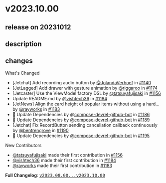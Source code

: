 # v2023.10.00

## release on 20231012

## description

## changes

What's Changed

* [Jetchat] Add recording audio button by <a class="user-mention notranslate" data-hovercard-type="user" data-hovercard-url="/users/JolandaVerhoef/hovercard" data-octo-click="hovercard-link-click" data-octo-dimensions="link_type:self" href="https://github.com/JolandaVerhoef">@JolandaVerhoef</a> in <a class="issue-link js-issue-link" data-error-text="Failed to load title" data-id="1738265709" data-permission-text="Title is private" data-url="https://github.com/android/compose-samples/issues/1140" data-hovercard-type="pull_request" data-hovercard-url="/android/compose-samples/pull/1140/hovercard" href="https://github.com/android/compose-samples/pull/1140">#1140</a>
* [JetLagged] Add drawer with gesture animation by <a class="user-mention notranslate" data-hovercard-type="user" data-hovercard-url="/users/riggaroo/hovercard" data-octo-click="hovercard-link-click" data-octo-dimensions="link_type:self" href="https://github.com/riggaroo">@riggaroo</a> in <a class="issue-link js-issue-link" data-error-text="Failed to load title" data-id="1871786536" data-permission-text="Title is private" data-url="https://github.com/android/compose-samples/issues/1174" data-hovercard-type="pull_request" data-hovercard-url="/android/compose-samples/pull/1174/hovercard" href="https://github.com/android/compose-samples/pull/1174">#1174</a>
* [Jetcaster] Use the ViewModel factory DSL by <a class="user-mention notranslate" data-hovercard-type="user" data-hovercard-url="/users/tatsuyafujisaki/hovercard" data-octo-click="hovercard-link-click" data-octo-dimensions="link_type:self" href="https://github.com/tatsuyafujisaki">@tatsuyafujisaki</a> in <a class="issue-link js-issue-link" data-error-text="Failed to load title" data-id="1800008053" data-permission-text="Title is private" data-url="https://github.com/android/compose-samples/issues/1156" data-hovercard-type="pull_request" data-hovercard-url="/android/compose-samples/pull/1156/hovercard" href="https://github.com/android/compose-samples/pull/1156">#1156</a>
* Update README.md by <a class="user-mention notranslate" data-hovercard-type="user" data-hovercard-url="/users/vishtech36/hovercard" data-octo-click="hovercard-link-click" data-octo-dimensions="link_type:self" href="https://github.com/vishtech36">@vishtech36</a> in <a class="issue-link js-issue-link" data-error-text="Failed to load title" data-id="1894911924" data-permission-text="Title is private" data-url="https://github.com/android/compose-samples/issues/1184" data-hovercard-type="pull_request" data-hovercard-url="/android/compose-samples/pull/1184/hovercard" href="https://github.com/android/compose-samples/pull/1184">#1184</a>
* [JetNews] Align the card height of popular items without using a hard… by <a class="user-mention notranslate" data-hovercard-type="user" data-hovercard-url="/users/rayworks/hovercard" data-octo-click="hovercard-link-click" data-octo-dimensions="link_type:self" href="https://github.com/rayworks">@rayworks</a> in <a class="issue-link js-issue-link" data-error-text="Failed to load title" data-id="1894155140" data-permission-text="Title is private" data-url="https://github.com/android/compose-samples/issues/1183" data-hovercard-type="pull_request" data-hovercard-url="/android/compose-samples/pull/1183/hovercard" href="https://github.com/android/compose-samples/pull/1183">#1183</a>
* 🤖 Update Dependencies by <a class="user-mention notranslate" data-hovercard-type="user" data-hovercard-url="/users/compose-devrel-github-bot/hovercard" data-octo-click="hovercard-link-click" data-octo-dimensions="link_type:self" href="https://github.com/compose-devrel-github-bot">@compose-devrel-github-bot</a> in <a class="issue-link js-issue-link" data-error-text="Failed to load title" data-id="1909003071" data-permission-text="Title is private" data-url="https://github.com/android/compose-samples/issues/1186" data-hovercard-type="pull_request" data-hovercard-url="/android/compose-samples/pull/1186/hovercard" href="https://github.com/android/compose-samples/pull/1186">#1186</a>
* 🤖 Update Dependencies by <a class="user-mention notranslate" data-hovercard-type="user" data-hovercard-url="/users/compose-devrel-github-bot/hovercard" data-octo-click="hovercard-link-click" data-octo-dimensions="link_type:self" href="https://github.com/compose-devrel-github-bot">@compose-devrel-github-bot</a> in <a class="issue-link js-issue-link" data-error-text="Failed to load title" data-id="1916346518" data-permission-text="Title is private" data-url="https://github.com/android/compose-samples/issues/1189" data-hovercard-type="pull_request" data-hovercard-url="/android/compose-samples/pull/1189/hovercard" href="https://github.com/android/compose-samples/pull/1189">#1189</a>
* [Jetchat] Fix RecordButton sending cancellation callback continuously by <a class="user-mention notranslate" data-hovercard-type="user" data-hovercard-url="/users/bentrengrove/hovercard" data-octo-click="hovercard-link-click" data-octo-dimensions="link_type:self" href="https://github.com/bentrengrove">@bentrengrove</a> in <a class="issue-link js-issue-link" data-error-text="Failed to load title" data-id="1921197407" data-permission-text="Title is private" data-url="https://github.com/android/compose-samples/issues/1190" data-hovercard-type="pull_request" data-hovercard-url="/android/compose-samples/pull/1190/hovercard" href="https://github.com/android/compose-samples/pull/1190">#1190</a>
* 🤖 Update Dependencies by <a class="user-mention notranslate" data-hovercard-type="user" data-hovercard-url="/users/compose-devrel-github-bot/hovercard" data-octo-click="hovercard-link-click" data-octo-dimensions="link_type:self" href="https://github.com/compose-devrel-github-bot">@compose-devrel-github-bot</a> in <a class="issue-link js-issue-link" data-error-text="Failed to load title" data-id="1939512976" data-permission-text="Title is private" data-url="https://github.com/android/compose-samples/issues/1195" data-hovercard-type="pull_request" data-hovercard-url="/android/compose-samples/pull/1195/hovercard" href="https://github.com/android/compose-samples/pull/1195">#1195</a>

New Contributors

* <a class="user-mention notranslate" data-hovercard-type="user" data-hovercard-url="/users/tatsuyafujisaki/hovercard" data-octo-click="hovercard-link-click" data-octo-dimensions="link_type:self" href="https://github.com/tatsuyafujisaki">@tatsuyafujisaki</a> made their first contribution in <a class="issue-link js-issue-link" data-error-text="Failed to load title" data-id="1800008053" data-permission-text="Title is private" data-url="https://github.com/android/compose-samples/issues/1156" data-hovercard-type="pull_request" data-hovercard-url="/android/compose-samples/pull/1156/hovercard" href="https://github.com/android/compose-samples/pull/1156">#1156</a>
* <a class="user-mention notranslate" data-hovercard-type="user" data-hovercard-url="/users/vishtech36/hovercard" data-octo-click="hovercard-link-click" data-octo-dimensions="link_type:self" href="https://github.com/vishtech36">@vishtech36</a> made their first contribution in <a class="issue-link js-issue-link" data-error-text="Failed to load title" data-id="1894911924" data-permission-text="Title is private" data-url="https://github.com/android/compose-samples/issues/1184" data-hovercard-type="pull_request" data-hovercard-url="/android/compose-samples/pull/1184/hovercard" href="https://github.com/android/compose-samples/pull/1184">#1184</a>
* <a class="user-mention notranslate" data-hovercard-type="user" data-hovercard-url="/users/rayworks/hovercard" data-octo-click="hovercard-link-click" data-octo-dimensions="link_type:self" href="https://github.com/rayworks">@rayworks</a> made their first contribution in <a class="issue-link js-issue-link" data-error-text="Failed to load title" data-id="1894155140" data-permission-text="Title is private" data-url="https://github.com/android/compose-samples/issues/1183" data-hovercard-type="pull_request" data-hovercard-url="/android/compose-samples/pull/1183/hovercard" href="https://github.com/android/compose-samples/pull/1183">#1183</a>

<strong>Full Changelog</strong>: <a class="commit-link" href="https://github.com/android/compose-samples/compare/v2023.08.00...v2023.10.00"><tt>v2023.08.00...v2023.10.00</tt></a>

